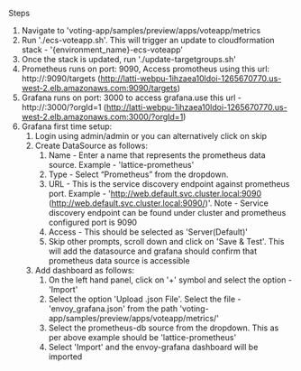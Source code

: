 

Steps

1. Navigate to 'voting-app/samples/preview/apps/voteapp/metrics
2. Run './ecs-voteapp.sh'. This will trigger an update to cloudformation stack - '{environment_name}-ecs-voteapp'
3. Once the stack is updated, run './update-targetgroups.sh'
4. Prometheus runs on port: 9090, Access promotheus using this url:  http://<load-balancer-dns-name>:9090/targets (http://latti-webpu-1ihzaea10ldoi-1265670770.us-west-2.elb.amazonaws.com:9090/targets)
5. Grafana runs on port: 3000 to access grafana.use this url - http://<load-balancer-dns-name>:3000/?orgId=1 (http://latti-webpu-1ihzaea10ldoi-1265670770.us-west-2.elb.amazonaws.com:3000/?orgId=1)
6. Grafana first time setup:
    1. Login using admin/admin or you can alternatively click on skip
    2. Create DataSource as follows:
        1. Name - Enter a name that represents the prometheus data source. Example - 'lattice-prometheus'
        2. Type - Select “Prometheus” from the dropdown.
        3. URL - This is the service discovery endpoint against prometheus port. Example - 'http://web.default.svc.cluster.local:9090 (http://web.default.svc.cluster.local:9090/)'. Note - Service discovery endpoint can be found under cluster and prometheus configured port is 9090
        4. Access - This should be selected as 'Server(Default)'
        5. Skip other prompts, scroll down and click on 'Save & Test'. This will add the datasource and grafana should confirm that prometheus data source is accessible
    3. Add dashboard as follows:
        1. On the left hand panel, click on '+' symbol and select the option - 'Import'
        2. Select the option 'Upload .json File'. Select the file - 'envoy_grafana.json' from the path 'voting-app/samples/preview/apps/voteapp/metrics/'
        3. Select the prometheus-db source from the dropdown. This as per above example should be 'lattice-prometheus'
        4. Select 'Import' and the envoy-grafana dashboard will be imported

